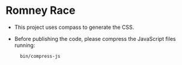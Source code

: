 Romney Race
===========

* This project uses compass to generate the CSS.
* Before publishing the code, please compress the JavaScript files running: 

        bin/compress-js
